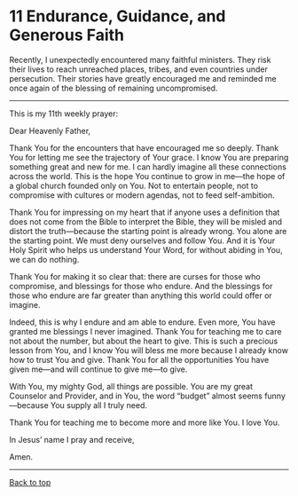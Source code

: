 # 11 Endurance, Guidance, and Generous Faith

Recently, I unexpectedly encountered many faithful ministers. They risk their lives to reach unreached places, tribes, and even countries under persecution. Their stories have greatly encouraged me and reminded me once again of the blessing of remaining uncompromised.

---

This is my 11th weekly prayer:

Dear Heavenly Father,

Thank You for the encounters that have encouraged me so deeply. Thank You for letting me see the trajectory of Your grace. I know You are preparing something great and new for me. I can hardly imagine all these connections across the world. This is the hope You continue to grow in me—the hope of a global church founded only on You. Not to entertain people, not to compromise with cultures or modern agendas, not to feed self-ambition.

Thank You for impressing on my heart that if anyone uses a definition that does not come from the Bible to interpret the Bible, they will be misled and distort the truth—because the starting point is already wrong. You alone are the starting point. We must deny ourselves and follow You. And it is Your Holy Spirit who helps us understand Your Word, for without abiding in You, we can do nothing.

Thank You for making it so clear that:
there are curses for those who compromise, and blessings for those who endure. And the blessings for those who endure are far greater than anything this world could offer or imagine.

Indeed, this is why I endure and am able to endure. Even more, You have granted me blessings I never imagined. Thank You for teaching me to care not about the number, but about the heart to give. This is such a precious lesson from You, and I know You will bless me more because I already know how to trust You and give. Thank You for all the opportunities You have given me—and will continue to give me—to give.

With You, my mighty God, all things are possible. You are my great Counselor and Provider, and in You, the word “budget” almost seems funny—because You supply all I truly need.

Thank You for teaching me to become more and more like You. I love You.

In Jesus’ name I pray and receive,

Amen.


---

[Back to top](#)